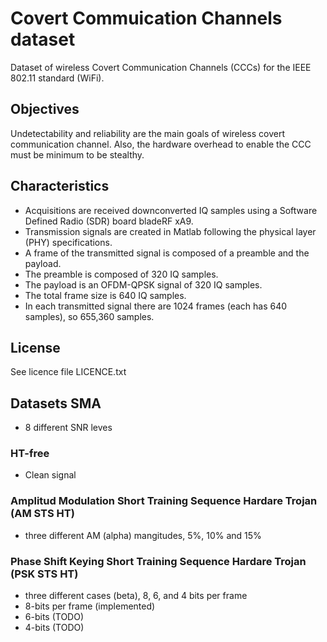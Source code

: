 # Covert Commuication Channels dataset
Dataset of wireless Covert Communication Channels (CCCs) for the IEEE 802.11 standard (WiFi).

## Objectives
Undetectability and reliability are the main goals of wireless covert communication channel. Also, the hardware overhead to enable the CCC must be minimum to be stealthy.

## Characteristics
+ Acquisitions are received downconverted IQ samples using a Software Defined Radio (SDR) board bladeRF xA9.
+ Transmission signals are created in Matlab following the physical layer (PHY) specifications.
+ A frame of the transmitted signal is composed of a preamble and the payload.
+ The preamble is composed of 320 IQ samples.
+ The payload is an OFDM-QPSK signal of 320 IQ samples.
+ The total frame size is 640 IQ samples.
+ In each transmitted signal there are 1024 frames (each has 640 samples), so 655,360 samples.

## License
See licence file LICENCE.txt

## Datasets SMA
+ 8 different SNR leves

### HT-free
+ Clean signal

### Amplitud Modulation Short Training Sequence Hardare Trojan (AM STS HT)
+ three different AM (alpha) mangitudes, 5%, 10% and 15%

### Phase Shift Keying Short Training Sequence Hardare Trojan (PSK STS HT)
+ three different cases (beta), 8, 6, and 4 bits per frame
+ 8-bits per frame (implemented)
+ 6-bits (TODO)
+ 4-bits (TODO)
